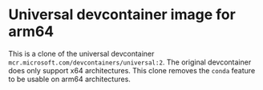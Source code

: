 # Universal devcontainer image for arm64

This is a clone of the universal devcontainer `mcr.microsoft.com/devcontainers/universal:2`. The original devcontainer does only support x64 architectures. This clone removes the `conda` feature to be usable on arm64 architectures.
